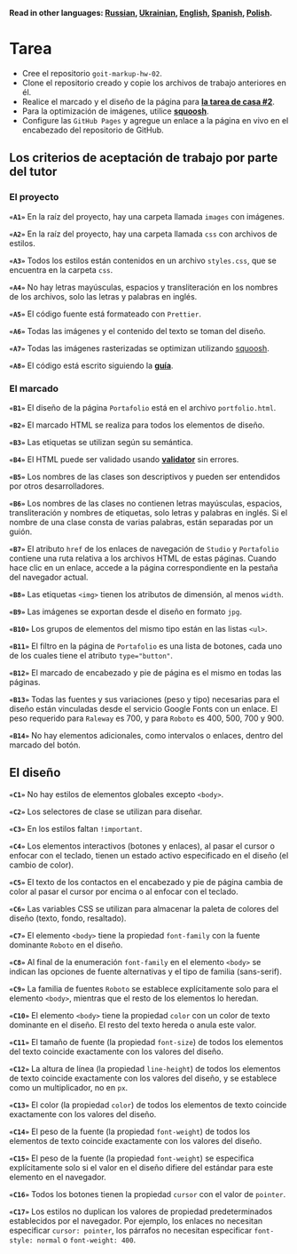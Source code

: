 **Read in other languages: [Russian](README.md), [Ukrainian](README.ua.md),
[English](README.en.md), [Spanish](README.es.md), [Polish](README.pl.md).**

# Tarea

- Cree el repositorio `goit-markup-hw-02`.
- Clone el repositorio creado y copie los archivos de trabajo anteriores en él.
- Realice el marcado y el diseño de la página para
  [**la tarea de casa #2**](<https://www.figma.com/file/oTYBECAN79dXy19hzWObO4/Web-Studio-(Version-2.1)?node-id=1%3A94>).
- Para la optimización de imágenes, utilice [**squoosh**](https://squoosh.app/).
- Configure las `GitHub Pages` y agregue un enlace a la página en vivo en el
  encabezado del repositorio de GitHub.

## Los criterios de aceptación de trabajo por parte del tutor

### El proyecto

**`«A1»`** En la raíz del proyecto, hay una carpeta llamada `images` con
imágenes.

**`«A2»`** En la raíz del proyecto, hay una carpeta llamada `css` con archivos
de estilos.

**`«A3»`** Todos los estilos están contenidos en un archivo `styles.css`, que se
encuentra en la carpeta `css`.

**`«A4»`** No hay letras mayúsculas, espacios y transliteración en los nombres
de los archivos, solo las letras y palabras en inglés.

**`«A5»`** El código fuente está formateado con `Prettier`.

**`«A6»`** Todas las imágenes y el contenido del texto se toman del diseño.

**`«A7»`** Todas las imágenes rasterizadas se optimizan utilizando
[squoosh](https://squoosh.app/).

**`«A8»`** El código está escrito siguiendo la
[**guía**](https://codeguide.co/).

### El marcado

**`«B1»`** El diseño de la página `Portafolio` está en el archivo
`portfolio.html`.

**`«B2»`** El marcado HTML se realiza para todos los elementos de diseño.

**`«B3»`** Las etiquetas se utilizan según su semántica.

**`«B4»`** El HTML puede ser validado usando
[**validator**](http://validator.w3.org/nu/) sin errores.

**`«B5»`** Los nombres de las clases son descriptivos y pueden ser entendidos
por otros desarrolladores.

**`«B6»`** Los nombres de las clases no contienen letras mayúsculas, espacios,
transliteración y nombres de etiquetas, solo letras y palabras en inglés. Si el
nombre de una clase consta de varias palabras, están separadas por un guión.

**`«B7»`** El atributo `href` de los enlaces de navegación de `Studio` y
`Portafolio` contiene una ruta relativa a los archivos HTML de estas páginas.
Cuando hace clic en un enlace, accede a la página correspondiente en la pestaña
del navegador actual.

**`«B8»`** Las etiquetas `<img>` tienen los atributos de dimensión, al menos
`width`.

**`«B9»`** Las imágenes se exportan desde el diseño en formato `jpg`.

**`«B10»`** Los grupos de elementos del mismo tipo están en las listas `<ul>`.

**`«B11»`** El filtro en la página de `Portafolio` es una lista de botones, cada
uno de los cuales tiene el atributo `type="button"`.

**`«B12»`** El marcado de encabezado y pie de página es el mismo en todas las
páginas.

**`«B13»`** Todas las fuentes y sus variaciones (peso y tipo) necesarias para el
diseño están vinculadas desde el servicio Google Fonts con un enlace. El peso
requerido para `Raleway` es 700, y para `Roboto` es 400, 500, 700 y 900.

**`«B14»`** No hay elementos adicionales, como intervalos o enlaces, dentro del
marcado del botón.

## El diseño

**`«C1»`** No hay estilos de elementos globales excepto `<body>`.

**`«C2»`** Los selectores de clase se utilizan para diseñar.

**`«C3»`** En los estilos faltan `!important`.

**`«C4»`** Los elementos interactivos (botones y enlaces), al pasar el cursor o
enfocar con el teclado, tienen un estado activo especificado en el diseño (el
cambio de color).

**`«С5»`** El texto de los contactos en el encabezado y pie de página cambia de
color al pasar el cursor por encima o al enfocar con el teclado.

**`«C6»`** Las variables CSS se utilizan para almacenar la paleta de colores del
diseño (texto, fondo, resaltado).

**`«С7»`** El elemento `<body>` tiene la propiedad `font-family` con la fuente
dominante `Roboto` en el diseño.

**`«С8»`** Al final de la enumeración `font-family` en el elemento `<body>` se
indican las opciones de fuente alternativas y el tipo de familia (sans-serif).

**`«С9»`** La familia de fuentes `Roboto` se establece explícitamente solo para
el elemento `<body>`, mientras que el resto de los elementos lo heredan.

**`«С10»`** El elemento `<body>` tiene la propiedad `color` con un color de
texto dominante en el diseño. El resto del texto hereda o anula este valor.

**`«С11»`** El tamaño de fuente (la propiedad `font-size`) de todos los
elementos del texto coincide exactamente con los valores del diseño.

**`«С12»`** La altura de línea (la propiedad `line-height`) de todos los
elementos de texto coincide exactamente con los valores del diseño, y se
establece como un multiplicador, no en `px`.

**`«С13»`** El color (la propiedad `color`) de todos los elementos de texto
coincide exactamente con los valores del diseño.

**`«С14»`** El peso de la fuente (la propiedad `font-weight`) de todos los
elementos de texto coincide exactamente con los valores del diseño.

**`«С15»`** El peso de la fuente (la propiedad `font-weight`) se especifica
explícitamente solo si el valor en el diseño difiere del estándar para este
elemento en el navegador.

**`«С16»`** Todos los botones tienen la propiedad `cursor` con el valor de
`pointer`.

**`«С17»`** Los estilos no duplican los valores de propiedad predeterminados
establecidos por el navegador. Por ejemplo, los enlaces no necesitan especificar
`cursor: pointer`, los párrafos no necesitan especificar `font-style: normal` o
`font-weight: 400`.
